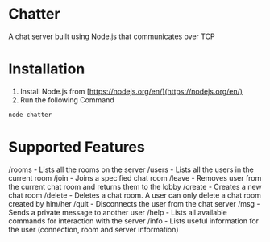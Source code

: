 # Chatter
A chat server built using Node.js that communicates over TCP

# Installation
1. Install Node.js from [https://nodejs.org/en/](https://nodejs.org/en/)
2. Run the following Command
```JavaScript
node chatter
```
# Supported Features
/rooms - Lists all the rooms on the server
/users - Lists all the users in the current room
/join - Joins a specified chat room
/leave - Removes user from the current chat room and returns them to the lobby
/create - Creates a new chat room
/delete - Deletes a chat room. A user can only delete a chat room created by him/her
/quit - Disconnects the user from the chat server
/msg - Sends a private message to another user
/help - Lists all available commands for interaction with the server
/info - Lists useful information for the user (connection, room and server information)
